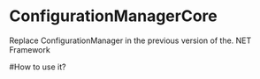 # ConfigurationManagerCore
Replace ConfigurationManager in the previous version of the. NET Framework

#How to use it?


